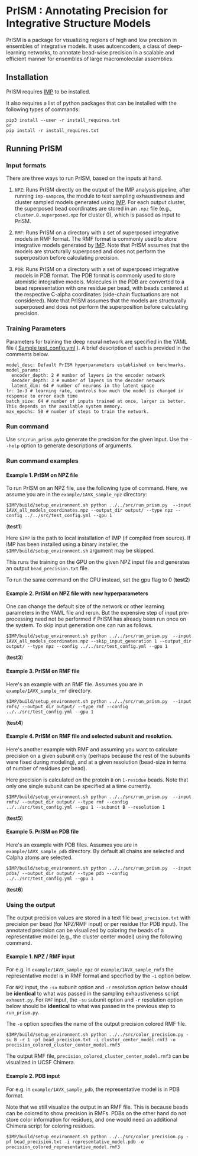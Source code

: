 # PrISM : Annotating Precision for Integrative Structure Models
PrISM is a package for visualizing regions of high and low precision in ensembles of integrative models. It uses autoencoders, a class of deep-learning networks, to annotate bead-wise precision in a scalable and efficient manner for ensembles of large macromolecular assemblies.

## Installation
PrISM requires [IMP](http://integrativemodeling.org) to be installed.

It also requires a list of python packages that can be installed with the following types of commands:

```
pip3 install --user -r install_requires.txt
or
pip install -r install_requires.txt
```

## Running PrISM

### Input formats
There are three ways to run PrISM, based on the inputs at hand.

1. `NPZ`: Runs PrISM directly on the output of the IMP analysis pipeline, after running `imp-sampcon`, the module to test sampling exhaustiveness and cluster sampled models generated using [IMP](http://integrativemodeling.org). For each output cluster, the superposed bead coordinates are stored in an `.npz` file (e.g., `cluster.0.superposed.npz` for cluster 0), which is passed as input to PriSM.  

2. `RMF`: Runs PrISM on a directory with a set of superposed integrative models in RMF format. The RMF format is commonly used to store integrative models generated by [IMP](http://integrativemodeling.org). Note that PrISM assumes that the models are structurally superposed and does not perform the superposition before calculating precision.

3. `PDB`: Runs PrISM on a directory with a set of superposed integrative models in PDB format. The PDB format is commonly used to store atomistic integrative models. Molecules in the PDB are converted to a bead representation with one residue per bead, with beads centered at the respective C-alpha coordinates (side-chain fluctuations are not considered). Note that PrISM assumes that the models are structurally superposed and does not perform the superposition before calculating precision.

### Training Parameters
Parameters for training the deep neural network are specified in the YAML file ( [Sample test_config.yml](src/test_config.yml) ).
A brief description of each is provided in the comments below.

```
model_desc: Default PrISM hyperparameters established on benchmarks.
model_params:
  encoder_depth: 2 # number of layers in the encoder network
  decoder_depth: 3 # number of layers in the decoder network
  latent_dim: 64 # number of neurons in the latent space
lr: 1e-3 # learning rate, controls how much the model is changed in response to error each time
batch_size: 64 # number of inputs trained at once, larger is better. This depends on the available system memory.
max_epochs: 50 # number of steps to train the network.
```

### Run command

Use `src/run_prism.py`to generate the precision for the given input. Use the `--help` option to generate descriptions of arguments.

### Run command examples

#### Example 1. PrISM on NPZ file
To run PrISM on an NPZ file, use the following type of command. Here, we assume you are in the `example/1AVX_sample_npz` directory:

```
$IMP/build/setup_environment.sh python ../../src/run_prism.py  --input 1AVX_all_models_coordinates.npz --output_dir output/ --type npz --config ../../src/test_config.yml --gpu 1
```
(**test1**)

Here `$IMP` is the path to local installation of IMP (if compiled from source). If IMP has been installed using a binary installer, the `$IMP/build/setup_environment.sh` argument may be skipped.

This runs the training on the GPU on the given NPZ input file and generates an output `bead_precision.txt` file.

To run the same command on the CPU instead, set the gpu flag to 0 (**test2**)

#### Example 2.  PrISM on NPZ file with new hyperparameters

One can change the default size of the network or other learning parameters in the YAML file and rerun.
But the expensive step of input pre-processing need not be performed if PrISM has already been run once on the system. To skip input generation one can run as follows.

```
$IMP/build/setup_environment.sh python ../../src/run_prism.py  --input 1AVX_all_models_coordinates.npz --skip_input_generation 1 --output_dir output/ --type npz --config ../../src/test_config.yml --gpu 1
```
(**test3**)

#### Example 3. PrISM on RMF file
Here's an example with an RMF file. Assumes you are in `example/1AVX_sample_rmf` directory.

```
$IMP/build/setup_environment.sh python ../../src/run_prism.py  --input rmfs/ --output_dir output/ --type rmf --config ../../src/test_config.yml --gpu 1
```
(**test4**)

#### Example 4. PrISM on RMF file and selected subunit and resolution. 

Here's another example with RMF and assuming you want to calculate precision on a given subunit only (perhaps because the rest of the subunits were fixed during modeling), and at a given resolution (bead-size in terms of number of residues per bead). 

Here precision is calculated on the protein `B` on `1-residue` beads. Note that only one single subunit can be specified at a time currently. 

```
$IMP/build/setup_environment.sh python ../../src/run_prism.py  --input rmfs/ --output_dir output/ --type rmf --config ../../src/test_config.yml --gpu 1 --subunit B --resolution 1 
```
(**test5**)

#### Example 5. PrISM on PDB file 

Here's an example with PDB files. Assumes you are in `example/1AVX_sample_pdb` directory. By default all chains are selected and Calpha atoms are selected. 

```
$IMP/build/setup_environment.sh python ../../src/run_prism.py  --input pdbs/ --output_dir output/ --type pdb --config ../../src/test_config.yml --gpu 1 
```
 
(**test6**)

### Using the output
The output precision values are stored in a text file `bead_precision.txt` with precision per bead (for NPZ/RMF input) or per residue (for PDB input). The annotated precision can be visualized by coloring the beads of a representative model (e.g., the cluster center model) using the following command.  

#### Example 1. NPZ / RMF input  
For e.g. in `example/1AVX_sample_npz` or `example/1AVX_sample_rmf3` the representative model is in RMF format and specified by the `-i` option below. 

For `NPZ` input, the `-su` subunit option and `-r` resolution option below should be **identical** to what was passed in the sampling exhaustiveness script `exhaust.py`.
For `RMF` input, the `-su` subunit option and `-r` resolution option below should be **identical** to what was passed in the previous step to `run_prism.py`.

The `-o` option specifies the name of the output precision colored RMF file. 

```
$IMP/build/setup_environment.sh python ../../src/color_precision.py -su B -r 1 -pf bead_precision.txt -i cluster_center_model.rmf3 -o precision_colored_cluster_center_model.rmf3
```
The output RMF file, `precision_colored_cluster_center_model.rmf3` can be visualized in UCSF Chimera. 

#### Example 2. PDB input
For e.g. in `example/1AVX_sample_pdb`, the representative model is in PDB format.   

Note that we still visualize the output in an RMF file. This is because beads can be colored to show precision in RMFs. PDBs on the other hand do not store color information for residues, and one would need an additional Chimera script for coloring residues.  

```
$IMP/build/setup_environment.sh python ../../src/color_precision.py -pf bead_precision.txt -i representative_model.pdb -o precision_colored_representative_model.rmf3 
```
